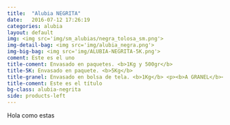 ```yaml
---
title:  "Alubia NEGRITA"
date:   2016-07-12 17:26:19
categories: alubia
layout: default
img: <img src='img/sm_alubias/negra_tolosa_sm.png'>
img-detail-bag: <img src='img/alubia_negra.png'>
img-big-bag: <img src='img/ALUBIA-NEGRITA-5K.png'>
coment: Este es el uno
title-coment: Envasado en paquetes. <b>1Kg y 500gr</b>
title-5K: Envasado en paquete. <b>5Kg</b>
title-granel: Envasado en bolsa de tela. <b>1Kg</b> <p><b>A GRANEL</b><br> Envasado en bolsa de <b>10Kg, 25Kg</b> 
title-coment: Este es el título
bg-class: alubia-negrita 
side: products-left
---
```


Hola como estas